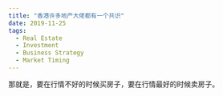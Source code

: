 ```yaml
---
title: "香港许多地产大佬都有一个共识"
date: 2019-11-25
tags:
  - Real Estate
  - Investment
  - Business Strategy
  - Market Timing
---
```


那就是，要在行情不好的时候买房子，要在行情最好的时候卖房子。